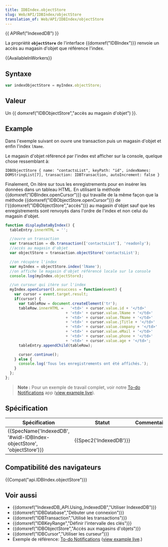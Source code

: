 ```yaml
---
title: IDBIndex.objectStore
slug: Web/API/IDBIndex/objectStore
translation_of: Web/API/IDBIndex/objectStore
---
```

{{ APIRef("IndexedDB") }}

La propriètè **`objectStore`** de l'interface {{domxref("IDBIndex")}} renvoie un accès au magasin d'objet que référence l'index.

{{AvailableInWorkers}}

## Syntaxe

```js
var indexObjectStore = myIndex.objectStore;
```

## Valeur

Un {{ domxref("IDBObjectStore","accès au magasin d'objet") }}.

## Example

Dans l'exemple suivant on ouvre une transaction puis un magasin d'objet et enfin l'index `lName`.

Le magasin d'objet référencé par l'index est afficher sur la console, quelque chose ressemblant à:

    IDBObjectStore { name: "contactsList", keyPath: "id", indexNames: DOMStringList[7], transaction: IDBTransaction, autoIncrement: false }

Finalement, On itère sur tous les enregistrements pour en insérer les données dans un tableau HTML. En utilisant la méthode {{domxref("IDBIndex.openCursor")}} qui travaille de la même façon que la méthode {{domxref("IDBObjectStore.openCursor")}} de l'{{domxref("IDBObjectStore","accès")}} au magasin d'objet sauf que les enregistrements sont renvoyés dans l'ordre de l'index et non celui du magasin d'objet.

```js
function displayDataByIndex() {
  tableEntry.innerHTML = '';

  //ouvre un transaction
  var transaction = db.transaction(['contactsList'], 'readonly');
  //accés au magasin d'objet
  var objectStore = transaction.objectStore('contactsList');

  //on récupère l'index
  var myIndex = objectStore.index('lName');
  //on affiche le magasin d'objet référencé locale sur la console
  console.log(myIndex.objectStore);

  //un curseur qui itère sur l'index
  myIndex.openCursor().onsuccess = function(event) {
    var cursor = event.target.result;
    if(cursor) {
      var tableRow = document.createElement('tr');
      tableRow.innerHTML =   '<td>' + cursor.value.id + '</td>'
                           + '<td>' + cursor.value.lName + '</td>'
                           + '<td>' + cursor.value.fName + '</td>'
                           + '<td>' + cursor.value.jTitle + '</td>'
                           + '<td>' + cursor.value.company + '</td>'
                           + '<td>' + cursor.value.eMail + '</td>'
                           + '<td>' + cursor.value.phone + '</td>'
                           + '<td>' + cursor.value.age + '</td>';
      tableEntry.appendChild(tableRow);

      cursor.continue();
    } else {
      console.log('Tous les enregistrements ont été affichés.');
    }
  };
};
```

> **Note :** Pour un exemple de travail complet, voir notre [To-do Notifications](https://github.com/mdn/to-do-notifications/) app ([view example live](http://mdn.github.io/to-do-notifications/)).

## Spécification

| Spécification                                                                                | Statut                       | Commentaire |
| -------------------------------------------------------------------------------------------- | ---------------------------- | ----------- |
| {{SpecName('IndexedDB', '#widl-IDBIndex-objectStore', 'objectStore')}} | {{Spec2('IndexedDB')}} |             |

## Compatibilité des navigateurs

{{Compat("api.IDBIndex.objectStore")}}

## Voir aussi

- {{domxref("IndexedDB_API.Using_IndexedDB","Utiliser IndexedDB")}}
- {{domxref("IDBDatabase","Débuter une connexion")}}
- {{domxref("IDBTransaction","Utilisé les transactions")}}
- {{domxref("IDBKeyRange","Définir l'intervalle des clés")}}
- {{domxref("IDBObjectStore","Accès aux magasins d'objets")}}
- {{domxref("IDBCursor","Utiliser les curseur")}}
- Exemple de référence: [To-do Notifications](https://github.com/mdn/to-do-notifications/tree/gh-pages) ([view example live](http://mdn.github.io/to-do-notifications/).)
